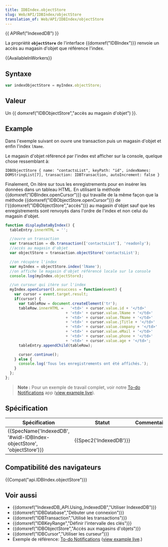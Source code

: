 ```yaml
---
title: IDBIndex.objectStore
slug: Web/API/IDBIndex/objectStore
translation_of: Web/API/IDBIndex/objectStore
---
```

{{ APIRef("IndexedDB") }}

La propriètè **`objectStore`** de l'interface {{domxref("IDBIndex")}} renvoie un accès au magasin d'objet que référence l'index.

{{AvailableInWorkers}}

## Syntaxe

```js
var indexObjectStore = myIndex.objectStore;
```

## Valeur

Un {{ domxref("IDBObjectStore","accès au magasin d'objet") }}.

## Example

Dans l'exemple suivant on ouvre une transaction puis un magasin d'objet et enfin l'index `lName`.

Le magasin d'objet référencé par l'index est afficher sur la console, quelque chose ressemblant à:

    IDBObjectStore { name: "contactsList", keyPath: "id", indexNames: DOMStringList[7], transaction: IDBTransaction, autoIncrement: false }

Finalement, On itère sur tous les enregistrements pour en insérer les données dans un tableau HTML. En utilisant la méthode {{domxref("IDBIndex.openCursor")}} qui travaille de la même façon que la méthode {{domxref("IDBObjectStore.openCursor")}} de l'{{domxref("IDBObjectStore","accès")}} au magasin d'objet sauf que les enregistrements sont renvoyés dans l'ordre de l'index et non celui du magasin d'objet.

```js
function displayDataByIndex() {
  tableEntry.innerHTML = '';

  //ouvre un transaction
  var transaction = db.transaction(['contactsList'], 'readonly');
  //accés au magasin d'objet
  var objectStore = transaction.objectStore('contactsList');

  //on récupère l'index
  var myIndex = objectStore.index('lName');
  //on affiche le magasin d'objet référencé locale sur la console
  console.log(myIndex.objectStore);

  //un curseur qui itère sur l'index
  myIndex.openCursor().onsuccess = function(event) {
    var cursor = event.target.result;
    if(cursor) {
      var tableRow = document.createElement('tr');
      tableRow.innerHTML =   '<td>' + cursor.value.id + '</td>'
                           + '<td>' + cursor.value.lName + '</td>'
                           + '<td>' + cursor.value.fName + '</td>'
                           + '<td>' + cursor.value.jTitle + '</td>'
                           + '<td>' + cursor.value.company + '</td>'
                           + '<td>' + cursor.value.eMail + '</td>'
                           + '<td>' + cursor.value.phone + '</td>'
                           + '<td>' + cursor.value.age + '</td>';
      tableEntry.appendChild(tableRow);

      cursor.continue();
    } else {
      console.log('Tous les enregistrements ont été affichés.');
    }
  };
};
```

> **Note :** Pour un exemple de travail complet, voir notre [To-do Notifications](https://github.com/mdn/to-do-notifications/) app ([view example live](http://mdn.github.io/to-do-notifications/)).

## Spécification

| Spécification                                                                                | Statut                       | Commentaire |
| -------------------------------------------------------------------------------------------- | ---------------------------- | ----------- |
| {{SpecName('IndexedDB', '#widl-IDBIndex-objectStore', 'objectStore')}} | {{Spec2('IndexedDB')}} |             |

## Compatibilité des navigateurs

{{Compat("api.IDBIndex.objectStore")}}

## Voir aussi

- {{domxref("IndexedDB_API.Using_IndexedDB","Utiliser IndexedDB")}}
- {{domxref("IDBDatabase","Débuter une connexion")}}
- {{domxref("IDBTransaction","Utilisé les transactions")}}
- {{domxref("IDBKeyRange","Définir l'intervalle des clés")}}
- {{domxref("IDBObjectStore","Accès aux magasins d'objets")}}
- {{domxref("IDBCursor","Utiliser les curseur")}}
- Exemple de référence: [To-do Notifications](https://github.com/mdn/to-do-notifications/tree/gh-pages) ([view example live](http://mdn.github.io/to-do-notifications/).)
